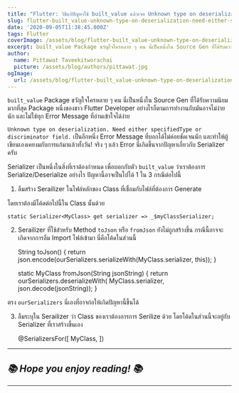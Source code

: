 ```yaml
---
title: "Flutter: วิธีแก้ปัญหาใช้ built_value แล้วเจอ Unknown type on deserialization. Need either specifiedType or discriminator field."
slug: flutter-built_value-unknown-type-on-deserialization-need-either-specifiedtype-or-discriminator-field
date: '2020-09-05T11:38:45.000Z'
tags: Flutter
coverImage: /assets/blog/flutter-built_value-unknown-type-on-deserialization-need-either-specifiedtype-or-discriminator-field/cover.jpeg
excerpt: built_value Package ขวัญใจใครหลาย ๆ คน นี่เป็นหนึ่งใน Source Gen ที่ได้รับความนิยมมากที่สุด Package หนึ่งของชาว Flutter Developer อย่างไรก็ตามการทำงานกับมันอาจไม่ง่ายนัก และไม่ใช่ทุก Error Message ที่อ่านเข้าใจได้ง่าย
author:
  name: Pittawat Taveekitworachai
  picture: /assets/blog/authors/pittawat.jpg
ogImage:
  url: /assets/blog/flutter-built_value-unknown-type-on-deserialization-need-either-specifiedtype-or-discriminator-field/cover.jpeg
---
```


`built_value` Package ขวัญใจใครหลาย ๆ คน นี่เป็นหนึ่งใน Source Gen ที่ได้รับความนิยมมากที่สุด Package หนึ่งของชาว Flutter Developer อย่างไรก็ตามการทำงานกับมันอาจไม่ง่ายนัก และไม่ใช่ทุก Error Message ที่อ่านเข้าใจได้ง่าย

`Unknown type on deserialization. Need either specifiedType or discriminator field.` เป็นอีกหนึ่ง Error Message ที่บอกได้ไม่ค่อยชัดเจนนัก และทำให้ผู้เขียนเองเคยงมกับการแก้มาแล้วทั้งวัน! จริง ๆ แล้ว Error นี่เกิดขึ้นจากปัญหาเกี่ยวกับ Serializer ครับ

Serializer เป็นหนึ่งในสิ่งที่เราต้องกำหนด เพื่อบอกกับตัว `built_value` ว่าเราต้องการ Serialize/Deserialize อย่างไร ปัญหานี้อาจเป็นไปได้ 1 ใน 3 กรณีต่อไปนี้

1) ลืมสร้าง Serailizer ในไฟล์หลักของ Class ที่เชื่อมกับไฟล์ที่ต้องการ Generate

โดยเราต้องมีโค้ดต่อไปนี้ใน Class นั้นด้วย

    static Serializer<MyClass> get serializer => _$myClassSerializer;

2) Serailizer ที่ใช้สำหรับ Method `toJson` หรือ `fromJson` ยังไม่ถูกสร้างขึ้น กรณีนี้อาจจะเกิดจากการลืม Import ไฟล์เข้ามา นี่คือโค้ดในส่วนนี้

    String toJson() {
    	return json.encode(ourSerializers.serializeWith(MyClass.serializer, 		this));
      }
    
    static MyClass fromJson(String jsonString) {
    	return ourSerializers.deserializeWith(
    		MyClass.serializer, json.decode(jsonString));
      }

ตรง `ourSerializers` นี่เองที่อาจก่อให้เกิดปัญหานี้ขึ้นได้

3) ลืมระบุใน Serailizer ว่า Class ของเราต้องการการ Serilize ด้วย โดยโค้ดในส่วนนี้จะอยู่กับ Serializer ที่เราสร้างขึ้นเอง

    @SerializersFor([
    	MyClass,
    ])

---

## *📚 Hope you enjoy reading! 📚*

---
